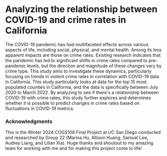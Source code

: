 # Analyzing the relationship between COVID-19 and crime rates in California
The COVID-19 pandemic has had multifaceted effects across various aspects of life, including social, physical, and mental health. Among its less apparent impacts are those on crime rates. Existing research indicates that the pandemic has led to significant shifts in crime rates compared to pre-pandemic levels, but the direction and magnitude of these changes vary by crime type. This study aims to investigate these dynamics, particularly focusing on trends in violent crime rates in correlation with COVID-19 data in California. This study particularly looks at data for the top 15 most populated counties in California, and the data is specifically between July 2020 to March 2022. By analyzing to see if there's a relationship between COVID-19 with crime rates, this study further explores and determines whether it is possible to predict changes in crime rates based on fluctuations in COVID-19 metrics.

### Acknowledgments
This is the Winter 2024 COGS108 Final Project at UC San Diego conducted and researched by Group 22 (Marina Hu, Allison Huang, Samuel Lee, Audrey Liang, and Lilian Xia). Huge thanks and shoutout to my amazing team for working with me and for making this project come to life! 
